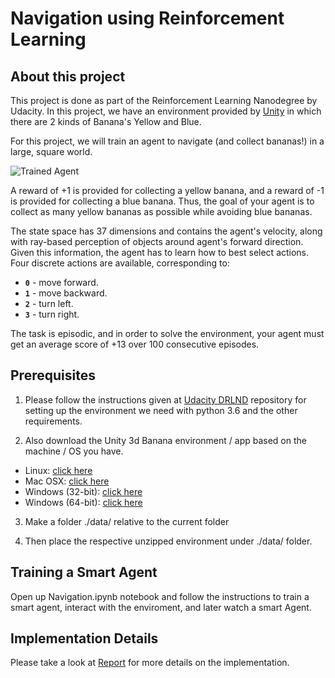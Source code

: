 # Navigation using Reinforcement Learning 

[//]: # (Image References)

[image1]: https://user-images.githubusercontent.com/10624937/42135619-d90f2f28-7d12-11e8-8823-82b970a54d7e.gif "Trained Agent"


## About this project
    
This project is done as part of the Reinforcement Learning Nanodegree by Udacity. In this project, we have an environment provided by [Unity](https://unity3d.com/) in which there are 2 kinds of Banana's Yellow and Blue. 
    
For this project, we will train an agent to navigate (and collect bananas!) in a large, square world.  

![Trained Agent][image1]

A reward of +1 is provided for collecting a yellow banana, and a reward of -1 is provided for collecting a blue banana.  Thus, the goal of your agent is to collect as many yellow bananas as possible while avoiding blue bananas.  

The state space has 37 dimensions and contains the agent's velocity, along with ray-based perception of objects around agent's forward direction.  Given this information, the agent has to learn how to best select actions.  Four discrete actions are available, corresponding to:
- **`0`** - move forward.
- **`1`** - move backward.
- **`2`** - turn left.
- **`3`** - turn right.

The task is episodic, and in order to solve the environment, your agent must get an average score of +13 over 100 consecutive episodes.
    
    
## Prerequisites

1. Please follow the instructions given at [Udacity DRLND](https://github.com/udacity/deep-reinforcement-learning/#dependencies) repository for setting up the environment we need with python 3.6 and the other requirements. 

2. Also download the Unity 3d Banana environment / app based on the machine / OS you have.
- Linux: [click here](https://s3-us-west-1.amazonaws.com/udacity-drlnd/P1/Banana/VisualBanana_Linux.zip)
- Mac OSX: [click here](https://s3-us-west-1.amazonaws.com/udacity-drlnd/P1/Banana/VisualBanana.app.zip)
- Windows (32-bit): [click here](https://s3-us-west-1.amazonaws.com/udacity-drlnd/P1/Banana/VisualBanana_Windows_x86.zip)
- Windows (64-bit): [click here](https://s3-us-west-1.amazonaws.com/udacity-drlnd/P1/Banana/VisualBanana_Windows_x86_64.zip)

3. Make a folder ./data/ relative to the current folder 

4. Then place the respective unzipped environment under ./data/ folder.

## Training a Smart Agent

Open up Navigation.ipynb notebook and follow the instructions to train a smart agent, interact with the enviroment, and later watch a smart Agent.

## Implementation Details

Please take a look at [Report](./Report.md) for more details on the implementation.

    
